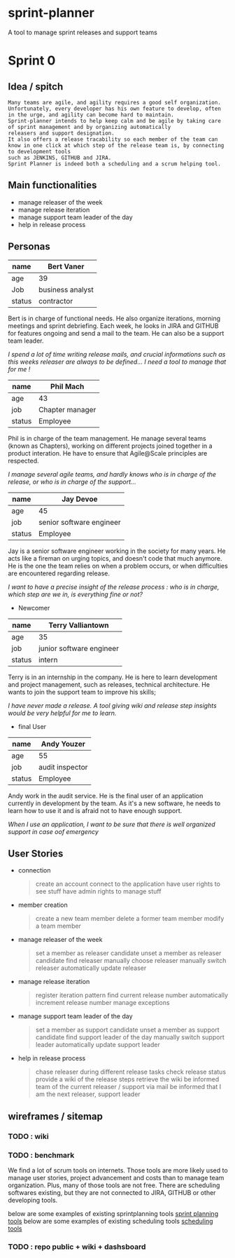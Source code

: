   # sprint-planner
  A tool to manage sprint releases and support teams

  # Sprint 0

  ## Idea / spitch

    Many teams are agile, and agility requires a good self organization.
    Unfortunately, every developer has his own feature to develop, often in the urge, and agility can become hard to maintain.
    Sprint-planner intends to help keep calm and be agile by taking care of sprint management and by organizing automatically
    releasers and support designation.
    It also offers a release tracability so each member of the team can know in one click at which step of the release team is, by connecting to development tools
    such as JENKINS, GITHUB and JIRA.
    Sprint Planner is indeed both a scheduling and a scrum helping tool.


  ## Main functionalities

  -   manage releaser of the week
  -   manage release iteration
  -   manage support team leader of the day
  -   help in release process

  ## Personas

  | name   | Bert Vaner       |
  | ------ | ---------------- |
  | age    | 39               |
  | Job    | business analyst |
  | status | contractor       |

  Bert is in charge of functional needs. He also organize iterations, morning meetings and sprint debriefing.
  Each week, he looks in JIRA and GITHUB for features ongoing and send a mail to the team. He can also be a support team leader.

  _I spend a lot of time writing release mails, and crucial informations such as this weeks releaser are always to be defined... I need a tool to manage that for me !_

  | name   | Phil Mach       |
  | ------ | --------------- |
  | age    | 43              |
  | job    | Chapter manager |
  | status | Employee        |

  Phil is in charge of the team management. He manage several teams (known as Chapters), working on different projects joined together in a product interation.
  He have to ensure that Agile@Scale principles are respected.

  _I manage several agile teams, and hardly knows who is in charge of the release, or who is in charge of the support..._

  | name   | Jay Devoe                |
  | ------ | ------------------------ |
  | age    | 45                       |
  | job    | senior software engineer |
  | status | Employee                 |

  Jay is a senior software engineer working in the society for many years. He acts like a fireman on urging topics, and doesn't code that much anymore.
  He is the one the team relies on when a problem occurs, or when difficulties are encountered regarding release.

  _I want to have a precise insight of the release process : who is in charge, which step are we in, is everything fine or not?_

  -   Newcomer

  | name   | Terry Valliantown        |
  | ------ | ------------------------ |
  | age    | 35                       |
  | job    | junior software engineer |
  | status | intern                   |

  Terry is in an internship in the company. He is here to learn development and project management, such as releases, technical architecture.
  He wants to join the support team to improve his skills;

  _I have never made a release. A tool giving wiki and release step insights would be very helpful for me to learn._

  -   final User

  | name   | Andy Youzer     |
  | ------ | --------------- |
  | age    | 55              |
  | job    | audit inspector |
  | status | Employee        |

  Andy work in the audit service. He is the final user of an application currently in development by the team.
  As it's a new software, he needs to learn how to use it and is afraid not to have enough support.

  _When I use an application, I want to be sure that there is well organized support in case oof emergency_

  ## User Stories

  -   connection

      > create an account
      > connect to the application
      > have user rights to see stuff
      > have admin rights to manage stuff

  -   member creation

      > create a new team member
      > delete a former team member
      > modify a team member

  -   manage releaser of the week

      > set a member as releaser candidate
      > unset a member as releaser candidate
      > find releaser
      > manually choose releaser
      > manually switch releaser
      > automatically update releaser

  -   manage release iteration

      > register iteration pattern
      > find current release number
      > automatically increment release number
      > manage exceptions

  -   manage support team leader of the day

      > set a member as support candidate
      > unset a member as support candidate
      > find support leader of the day
      > manually switch support leader
      > automatically update support leader

  -   help in release process
      > chase releaser during different release tasks
      > check release status
      > provide a wiki of the release steps
      > retrieve the wiki
      > be informed team of the current releaser / support via mail
      > be informed that I am the next releaser, support leader

  ## wireframes / sitemap

  ### TODO : wiki

  ### TODO : benchmark
  We find a lot of scrum tools on internets. Those tools are more likely used to manage user stories, project advancement and costs than to manage team organization.
  Plus, many of those tools are not free.
  There are scheduling softwares existing, but they are not connected to JIRA, GITHUB or other developing tools.

  below are some examples of existing sprintplanning tools
  [sprint planning tools](https://thedigitalprojectmanager.com/best-scrum-tools/)
  below are some examples of existing scheduling tools
  [scheduling tools ](https://www.capterra.com/sem-compare/scheduling-software?gclid=Cj0KCQjw6cHoBRDdARIsADiTTzY_KkwQTS5t4kktryGjcCpKjxyUUhqjTIMnyLU2iwnO8XIqcGX0qdQaAjrcEALw_wcB)

  ### TODO : repo public + wiki + dashsboard

